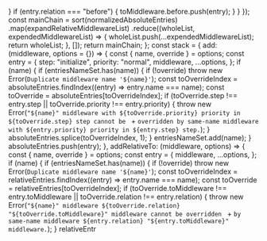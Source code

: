                                                                                                                                                                                                                                                                                                                                                                                                                                                                                                                                                                                                                                                                                                                                                                                                                                                                                                                                                                                                                                                                                                                                                                                                                                                                                                                                                                                                                                                                                                                                                                                                                                                                                                                                                                                                                                                                                                                                                                                                                                                                                                                                                                                                                                                                                                                                                                                                                                                                                                                                                                                                                                                                                                                                                                                                                                                                                                                                                                                                                                                                                                                                                                                                                                                                                                                                                                                                                                                                                                                                                                                                                                                                                                                                                                                                                                                                                                                                                                                                                                                                                                                                                                                                                                                                 }
                if (entry.relation === "before") {
                    toMiddleware.before.push(entry);
                }
            }
        });
        const mainChain = sort(normalizedAbsoluteEntries)
            .map(expandRelativeMiddlewareList)
            .reduce((wholeList, expendedMiddlewareList) => {
            wholeList.push(...expendedMiddlewareList);
            return wholeList;
        }, []);
        return mainChain;
    };
    const stack = {
        add: (middleware, options = {}) => {
            const { name, override } = options;
            const entry = {
                step: "initialize",
                priority: "normal",
                middleware,
                ...options,
            };
            if (name) {
                if (entriesNameSet.has(name)) {
                    if (!override)
                        throw new Error(`Duplicate middleware name '${name}'`);
                    const toOverrideIndex = absoluteEntries.findIndex((entry) => entry.name === name);
                    const toOverride = absoluteEntries[toOverrideIndex];
                    if (toOverride.step !== entry.step || toOverride.priority !== entry.priority) {
                        throw new Error(`"${name}" middleware with ${toOverride.priority} priority in ${toOverride.step} step cannot be ` +
                            `overridden by same-name middleware with ${entry.priority} priority in ${entry.step} step.`);
                    }
                    absoluteEntries.splice(toOverrideIndex, 1);
                }
                entriesNameSet.add(name);
            }
            absoluteEntries.push(entry);
        },
        addRelativeTo: (middleware, options) => {
            const { name, override } = options;
            const entry = {
                middleware,
                ...options,
            };
            if (name) {
                if (entriesNameSet.has(name)) {
                    if (!override)
                        throw new Error(`Duplicate middleware name '${name}'`);
                    const toOverrideIndex = relativeEntries.findIndex((entry) => entry.name === name);
                    const toOverride = relativeEntries[toOverrideIndex];
                    if (toOverride.toMiddleware !== entry.toMiddleware || toOverride.relation !== entry.relation) {
                        throw new Error(`"${name}" middleware ${toOverride.relation} "${toOverride.toMiddleware}" middleware cannot be overridden ` +
                            `by same-name middleware ${entry.relation} "${entry.toMiddleware}" middleware.`);
                    }
                    relativeEntr